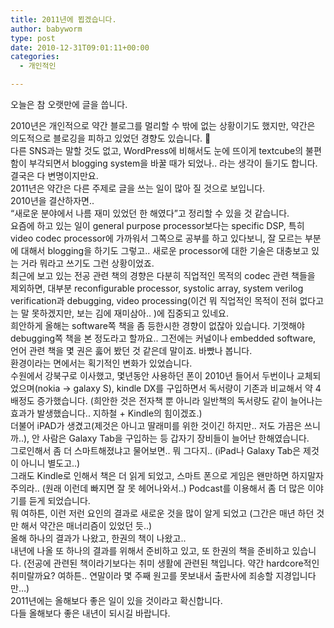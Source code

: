 ```yaml
---
title: 2011년에 뵙겠습니다.
author: babyworm
type: post
date: 2010-12-31T09:01:11+00:00
categories:
  - 개인적인

---
```

오늘은 참 오랫만에 글을 씁니다. 

<div>
  2010년은 개인적으로 약간 블로그를 멀리할 수 밖에 없는 상황이기도 했지만, 약간은 의도적으로 블로깅을 피하고 있었던 경향도 있습니다. 🙂
</div>

<div>
</div>

<div>
  다른 SNS과는 말할 것도 없고, WordPress에 비해서도 눈에 뜨이게 textcube의 불편함이 부각되면서 blogging system을 바꿀 때가 되었나.. 라는 생각이 들기도 합니다.
</div>

<div>
</div>

<div>
  결국은 다 변명이지만요.
</div>

<div>
</div>

<div>
  2011년은 약간은 다른 주제로 글을 쓰는 일이 많아 질 것으로 보입니다.
</div>

<div>
</div>

<div>
  2010년을 결산하자면..
</div>

<div>
  &#8220;새로운 분야에서 나름 재미 있었던 한 해였다&#8221;고 정리할 수 있을 것 같습니다.
</div>

<div>
</div>

<div>
  요즘에 하고 있는 일이 general purpose processor보다는 specific DSP, 특히 video codec processor에 가까워서 그쪽으로 공부를 하고 있다보니, 잘 모르는 부분에 대해서 blogging을 하기도 그렇고.. 새로운 processor에 대한 기술은 대충보고 있는 거라 뭐라고 쓰기도 그런 상황이었죠.
</div>

<div>
</div>

<div>
  최근에 보고 있는 전공 관련 책의 경향은 다분히 직업적인 목적의 codec 관련 책들을 제외하면, 대부분 reconfigurable processor, systolic array, system verilog verification과 debugging, video processing(이건 뭐 직업적인 목적이 전혀 없다고는 말 못하겠지만, 보는 김에 재미삼아.. )에 집중되고 있네요.
</div>

<div>
</div>

<div>
  희안하게 올해는 software쪽 책을 좀 등한시한 경향이 없잖아 있습니다. 기껏해야 debugging쪽 책을 본 정도라고 할까요.. 그전에는 커널이나 embedded software, 언어 관련 책을 몇 권은 훓어 봤던 것 같은데 말이죠. 바빴나 봅니다.
</div>

<div>
</div>

<div>
  환경이라는 면에서는 획기적인 변화가 있었습니다.
</div>

<div>
</div>

<div>
  수원에서 강북구로 이사했고, 몇년동안 사용하던 폰이 2010년 들어서 두번이나 교체되었으며(nokia -> galaxy S), kindle DX를 구입하면서 독서량이 기존과 비교해서 약 4배정도 증가했습니다. (희안한 것은 전자책 뿐 아니라 일반책의 독서량도 같이 늘어나는 효과가 발생했습니다.. 지하철 + Kindle의 힘이겠죠.)
</div>

<div>
  더불어 iPAD가 생겼고(제것은 아니고 딸래미를 위한 것이긴 하지만.. 저도 가끔은 쓰니까..), 안 사람은 Galaxy Tab을 구입하는 등 갑자기 장비들이 늘어난 한해였습니다.
</div>

<div>
</div>

<div>
  그로인해서 좀 더 스마트해졌냐고 물어보면.. 뭐 그다지.. (iPad나 Galaxy Tab은 제것이 아니니 별도고..)
</div>

<div>
  그래도 Kindle로 인해서 책은 더 읽게 되었고, 스마트 폰으로 게임은 왠만하면 하지말자 주의라.. (원래 이런데 빠지면 잘 못 헤어나와서..) Podcast를 이용해서 좀 더 많은 이야기를 듣게 되었습니다.
</div>

<div>
</div>

<div>
  뭐 여하튼, 이런 저런 요인의 결과로 새로운 것을 많이 알게 되었고 (그간은 매년 하던 것만 해서 약간은 매너리즘이 있었던 듯..)
</div>

<div>
  올해 하나의 결과가 나왔고, 한권의 책이 나왔고..
</div>

<div>
</div>

<div>
  내년에 나올 또 하나의 결과를 위해서 준비하고 있고, 또 한권의 책을 준비하고 있습니다. (전공에 관련된 책이라기보다는 취미 생활에 관련된 책입니다. 약간 hardcore적인 취미랄까요? 여하튼.. 연말이라 몇 주째 원고를 못보내서 출판사에 죄송할 지경입니다만&#8230;)
</div>

<div>
</div>

<div>
  2011년에는 올해보다 좋은 일이 있을 것이라고 확신합니다.
</div>

<div>
</div>

<div>
  다들 올해보다 좋은 내년이 되시길 바랍니다.
</div>

<div>
</div>